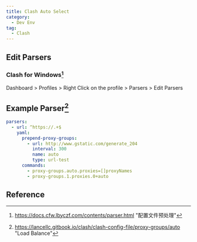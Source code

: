 ```yaml
---
title: Clash Auto Select
category:
  - Dev Env
tag:
  - Clash
---
```


## Edit Parsers

### Clash for Windows[^1]

Dashboard > Profiles > Right Click on the profile > Parsers > Edit Parsers

## Example Parser[^2]

```yaml
parsers:
  - url: ^https://.+$
    yaml:
      prepend-proxy-groups:
        - url: http://www.gstatic.com/generate_204
          interval: 300
          name: auto
          type: url-test
      commands:
        - proxy-groups.auto.proxies=[]proxyNames
        - proxy-groups.1.proxies.0+auto
```

## Reference

[^1]: <https://docs.cfw.lbyczf.com/contents/parser.html> "配置文件预处理"
[^2]: <https://lancellc.gitbook.io/clash/clash-config-file/proxy-groups/auto> "Load Balance"
